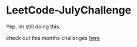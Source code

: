 # LeetCode-JulyChallenge
Yep, im still doing this.

check out this months challenges [here](https://leetcode.com/explore/challenge/card/july-leetcoding-challenge)
